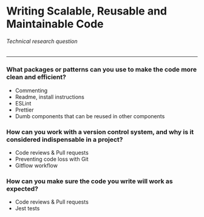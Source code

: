 # Writing Scalable, Reusable and Maintainable Code
###### Technical research question
---

### What packages or patterns can you use to make the code more clean and efficient?
- Commenting
- Readme, install instructions
- ESLint
- Prettier
- Dumb components that can be reused in other components

### How can you work with a version control system, and why is it considered indispensable in a project?
- Code reviews & Pull requests
- Preventing code loss with Git
- Gitflow workflow

### How can you make sure the code you write will work as expected?
- Code reviews & Pull requests
- Jest tests